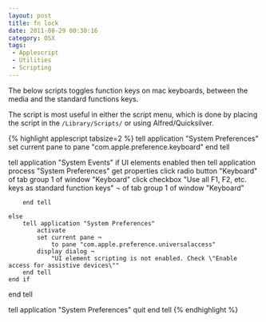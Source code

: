 ```yaml
---
layout: post
title: fn lock
date: 2011-08-29 00:30:16
category: OSX
tags:
 - Applescript
 - Utilities
 - Scripting 
---
```


The below scripts toggles function keys on mac keyboards, between the media and the standard functions keys.

The script is most useful in either the script menu, which is done by placing the script in the `/Library/Scripts/` or using Alfred/Quicksilver.

{% highlight applescript tabsize=2 %}
tell application "System Preferences"
	set current pane to pane "com.apple.preference.keyboard"
end tell


tell application "System Events"
	if UI elements enabled then
		tell application process "System Preferences"
			get properties
			click radio button "Keyboard" of tab group 1 of window "Keyboard"
			click checkbox "Use all F1, F2, etc. keys as standard function keys" ¬ 
				of tab group 1 of window "Keyboard"
			
		end tell
		
	else
		tell application "System Preferences"
			activate
			set current pane ¬
				to pane "com.apple.preference.universalaccess"
			display dialog ¬
				"UI element scripting is not enabled. Check \"Enable access for assistive devices\""
		end tell
	end if
end tell

tell application "System Preferences"
	quit
end tell
{% endhighlight %}
